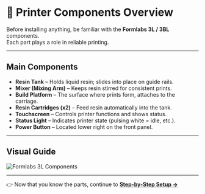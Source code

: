 # 🧩 Printer Components Overview

Before installing anything, be familiar with the **Formlabs 3L / 3BL** components.  
Each part plays a role in reliable printing.

---

## Main Components
- **Resin Tank** – Holds liquid resin; slides into place on guide rails.  
- **Mixer (Mixing Arm)** – Keeps resin stirred for consistent prints.  
- **Build Platform** – The surface where prints form, attaches to the carriage.  
- **Resin Cartridges (x2)** – Feed resin automatically into the tank.  
- **Touchscreen** – Controls printer functions and shows status.  
- **Status Light** – Indicates printer state (pulsing white = idle, etc.).  
- **Power Button** – Located lower right on the front panel.  

---

## Visual Guide
![Formlabs 3L Components](images/components-overview.jpg)

---

👉 Now that you know the parts, continue to **[Step-by-Step Setup →](setup.md)**
